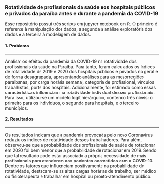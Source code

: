 
### Rotatividade de profissionais da saúde nos hospitais públicos e privados da paraíba antes e durante a pandemia da COVID-19

Esse repositório possui três scripts em jupyter notebook em R. O primeiro é referente à manipulação dos dados, a segunda à análise exploratória dos dados e a terceira à modelagem de dados. 


####  1. Problema
<hr class="style1">

Analisar os efeitos da pandemia da COVID-19 na rotatividade dos profissionais da saúde na Paraíba. Para tanto, foram calculados os índices de 
rotatividade de 2019 e 2020 dos hospitais públicos e privados no geral e de forma desagrupada, apresentando análises para as mesorregiões paraibanas, por carga horária semanal, categoria de profissional, vínculos trabalhistas, porte dos hospitais. Adicionalmente, foi estimado como essas características influenciam na rotatividade individual desses profissionais. Para isso, utilizou-se um modelo logit hierárquico, contendo três níveis: o primeiro para os indivíduos, o segundo para hospitais, e o terceiro municípios.

####  2. Resultados
<hr class="style1">

Os resultados indicam que a pandemia provocada pelo novo Coronavírus reduziu os índices de rotatividade desses trabalhadores. Para além, observou-se que a probabilidade dos profissionais de saúde de rotacionar em 2020 foi bem menor que a probabilidade de rotacionar em 2019. Sendo que tal resultado pode estar associado a própria necessidade de mais profissionais para  atenderem aos pacientes acometidos com a COVID-19. 
Dentre os fatores que influenciam positivamente na probabilidade de rotatividade, destacam-se as altas cargas horárias de trabalho, ser médico ou fisioterapeuta e trabalhar em hospital ou pronto-atendimento público. 

